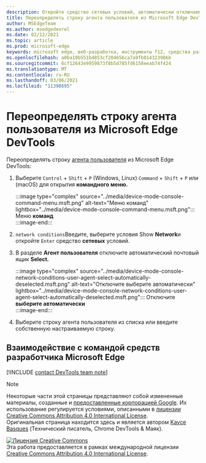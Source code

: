```yaml
---
description: Откройте средство сетевых условий, автоматически отключаем Выберите и выберите из списка или введите настраиваемую строку.
title: Переопределять строку агента пользователя из Microsoft Edge DevTools
author: MSEdgeTeam
ms.author: msedgedevrel
ms.date: 02/12/2021
ms.topic: article
ms.prod: microsoft-edge
keywords: microsoft edge, веб-разработка, инструменты f12, средства разработчика
ms.openlocfilehash: a0ba10b551b4853cf204656ca7a9fb014323986b
ms.sourcegitcommit: 6cf12643e9959873f8b5d785fd6158eeab74f424
ms.translationtype: MT
ms.contentlocale: ru-RU
ms.lasthandoff: 03/06/2021
ms.locfileid: "11398695"
---
```

<!-- Copyright Kayce Basques 

   Licensed under the Apache License, Version 2.0 (the "License");
   you may not use this file except in compliance with the License.
   You may obtain a copy of the License at

       https://www.apache.org/licenses/LICENSE-2.0

   Unless required by applicable law or agreed to in writing, software
   distributed under the License is distributed on an "AS IS" BASIS,
   WITHOUT WARRANTIES OR CONDITIONS OF ANY KIND, either express or implied.
   See the License for the specific language governing permissions and
   limitations under the License.  -->

# <a name="override-the-user-agent-string-from-microsoft-edge-devtools"></a>Переопределять строку агента пользователя из Microsoft Edge DevTools  

Переопределять строку [агента пользователя][MDNUserAgent] из Microsoft Edge DevTools:  

1.  Выберите `Control` + `Shift` + `P` \(Windows, Linux\) `Command` + `Shift` + `P` или \(macOS\) для открытия **командного меню.**  
    
    :::image type="complex" source="../media/device-mode-console-command-menu.msft.png" alt-text="Меню команд" lightbox="../media/device-mode-console-command-menu.msft.png":::
       Меню **команд**  
    :::image-end:::  
    
1.  `network conditions`Введите, выберите условия Show **Network**и откройте `Enter` средство **сетевых** условий.  
1.  В разделе **Агент пользователя** отключите автоматический почтовый ящик **Select.**  
    
    :::image type="complex" source="../media/device-mode-console-network-conditions-user-agent-select-automatically-deselected.msft.png" alt-text="Отключите выберите автоматически" lightbox="../media/device-mode-console-network-conditions-user-agent-select-automatically-deselected.msft.png":::
       Отключите **выберите автоматически**  
    :::image-end:::  
    
1.  Выберите строку агента пользователя из списка или введите собственную настраиваемую строку.  
    
## <a name="getting-in-touch-with-the-microsoft-edge-devtools-team"></a>Взаимодействие с командой средств разработчика Microsoft Edge  

[!INCLUDE [contact DevTools team note](../includes/contact-devtools-team-note.md)]  

<!-- links -->  

[MDNUserAgent]: https://developer.mozilla.org/docs/Glossary/User_agent "Агент пользователя | MDN"  

> [!NOTE]
> Некоторые части этой страницы представляют собой измененные материалы, созданные и [предоставленные корпорацией Google][GoogleSitePolicies]. Их использование регулируется условиями, описанными в [лицензии Creative Commons Attribution 4.0 International License][CCA4IL].  
> Оригинальная страница [](https://developers.google.com/web/tools/chrome-devtools/device-mode/override-user-agent) находится здесь и является автором [Kayce Basques][KayceBasques] \(Технический писатель, Chrome DevTools \& Маяк\).  

[![Лицензия Creative Commons][CCby4Image]][CCA4IL]  
Эта работа предоставляется в рамках международной лицензии [Creative Commons Attribution 4.0 International License][CCA4IL].  

[CCA4IL]: https://creativecommons.org/licenses/by/4.0  
[CCby4Image]: https://i.creativecommons.org/l/by/4.0/88x31.png  
[GoogleSitePolicies]: https://developers.google.com/terms/site-policies  
[KayceBasques]: https://developers.google.com/web/resources/contributors/kaycebasques  
